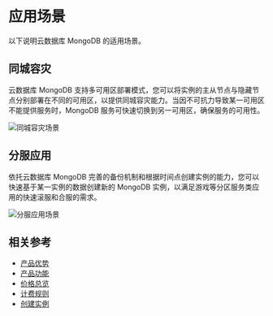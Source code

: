 # 应用场景

以下说明云数据库 MongoDB 的适用场景。

## 同城容灾
云数据库 MongoDB 支持多可用区部署模式，您可以将实例的主从节点与隐藏节点分别部署在不同的可用区，以提供同城容灾能力。当因不可抗力导致某一可用区不能提供服务时，MongoDB 服务可快速切换到另一可用区，确保服务的可用性。

![同城容灾场景](https://github.com/jdcloudcom/cn/blob/master/image/mongodb/mogno-001.png)


## 分服应用
依托云数据库 MongoDB 完善的备份机制和根据时间点创建实例的能力，您可以快速基于某一实例的数据创建新的 MongoDB 实例，以满足游戏等分区服务类应用的快速滚服和合服的需求。

![分服应用场景](https://github.com/jdcloudcom/cn/blob/master/image/mongodb/mongo-002.png)

## 相关参考

- [产品优势](../Product-Introduction/Benefits.md)
- [产品功能](../Product-Introduction/Functions.md)
- [价格总览](../Pricing/Price-Overview.md)
- [计费规则](../Pricing/Billing-Rules.md)
- [创建实例](../Getting-Started/Create-Instance.md)
